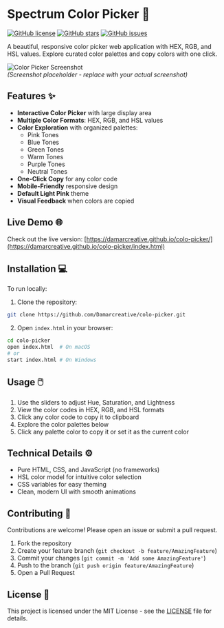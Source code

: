 # Spectrum Color Picker 🎨

[![GitHub license](https://img.shields.io/github/license/Damarcreative/colo-picker)](https://github.com/Damarcreative/colo-picker/blob/main/LICENSE)
[![GitHub stars](https://img.shields.io/github/stars/Damarcreative/colo-picker)](https://github.com/Damarcreative/colo-picker/stargazers)
[![GitHub issues](https://img.shields.io/github/issues/Damarcreative/colo-picker)](https://github.com/Damarcreative/colo-picker/issues)

A beautiful, responsive color picker web application with HEX, RGB, and HSL values. Explore curated color palettes and copy colors with one click.

![Color Picker Screenshot](https://i.imgur.com/JQZ8X9l.png)  
*(Screenshot placeholder - replace with your actual screenshot)*

## Features ✨

- **Interactive Color Picker** with large display area
- **Multiple Color Formats**: HEX, RGB, and HSL values
- **Color Exploration** with organized palettes:
  - Pink Tones
  - Blue Tones
  - Green Tones
  - Warm Tones
  - Purple Tones
  - Neutral Tones
- **One-Click Copy** for any color code
- **Mobile-Friendly** responsive design
- **Default Light Pink** theme
- **Visual Feedback** when colors are copied

## Live Demo 🌐

Check out the live version: [https://damarcreative.github.io/colo-picker/](https://damarcreative.github.io/colo-picker/index.html)

## Installation 💻

To run locally:

1. Clone the repository:
```bash
git clone https://github.com/Damarcreative/colo-picker.git
```

2. Open `index.html` in your browser:
```bash
cd colo-picker
open index.html  # On macOS
# or
start index.html # On Windows
```

## Usage 🖱️

1. Use the sliders to adjust Hue, Saturation, and Lightness
2. View the color codes in HEX, RGB, and HSL formats
3. Click any color code to copy it to clipboard
4. Explore the color palettes below
5. Click any palette color to copy it or set it as the current color

## Technical Details ⚙️

- Pure HTML, CSS, and JavaScript (no frameworks)
- HSL color model for intuitive color selection
- CSS variables for easy theming
- Clean, modern UI with smooth animations

## Contributing 🤝

Contributions are welcome! Please open an issue or submit a pull request.

1. Fork the repository
2. Create your feature branch (`git checkout -b feature/AmazingFeature`)
3. Commit your changes (`git commit -m 'Add some AmazingFeature'`)
4. Push to the branch (`git push origin feature/AmazingFeature`)
5. Open a Pull Request

## License 📄

This project is licensed under the MIT License - see the [LICENSE](LICENSE) file for details.
